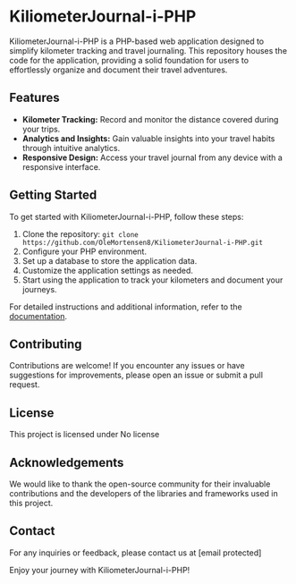 # KiliometerJournal-i-PHP

KiliometerJournal-i-PHP is a PHP-based web application designed to simplify kilometer tracking and travel journaling. This repository houses the code for the application, providing a solid foundation for users to effortlessly organize and document their travel adventures.

## Features

- **Kilometer Tracking:** Record and monitor the distance covered during your trips.
- **Analytics and Insights:** Gain valuable insights into your travel habits through intuitive analytics.
- **Responsive Design:** Access your travel journal from any device with a responsive interface.

## Getting Started

To get started with KiliometerJournal-i-PHP, follow these steps:

1. Clone the repository: `git clone https://github.com/OleMortensen8/KiliometerJournal-i-PHP.git`
2. Configure your PHP environment.
3. Set up a database to store the application data.
4. Customize the application settings as needed.
5. Start using the application to track your kilometers and document your journeys.

For detailed instructions and additional information, refer to the [documentation](documentation.md).

## Contributing

Contributions are welcome! If you encounter any issues or have suggestions for improvements, please open an issue or submit a pull request.

## License

This project is licensed under No license

## Acknowledgements

We would like to thank the open-source community for their invaluable contributions and the developers of the libraries and frameworks used in this project.

## Contact

For any inquiries or feedback, please contact us at [email protected]

Enjoy your journey with KiliometerJournal-i-PHP!

